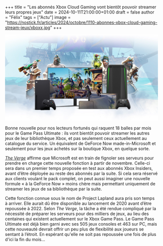 +++
title = "Les abonnés Xbox Cloud Gaming vont bientôt pouvoir streamer leurs propres jeux"
date = 2024-10-11T21:00:00+01:00
draft = false
author = "Félix"
tags = ["Actu"]
image = "https://nostick.fr/articles/2024/octobre/1110-abonnes-xbox-cloud-gaming-stream-jeux/xboxx.jpg"
+++

![Une promo Xbox Cloud Gaming](xboxx.jpg "")

Bonne nouvelle pour nos lecteurs fortunés qui raquent 18 balles par mois pour le Game Pass Ultimate : ils vont bientôt pouvoir streamer les autres jeux de leur bibliothèque Xbox, et pas seulement ceux actuellement au catalogue du service. Un équivalent de GeForce Now made-in-Microsoft et seulement pour les jeux achetés sur la boutique Xbox, en quelque sorte.

*[The Verge](https://www.theverge.com/2024/10/11/24268038/xbox-cloud-gaming-project-lapland-game-library)* affirme que Microsoft est en train de fignoler ses serveurs pour prendre en charge cette nouvelle fonction à partir de novembre. Celle-ci sera dans un premier temps proposée en test aux abonnés Xbox Insiders, avant d’être déployée au reste des abonnés par la suite. Si cela sera réservé aux clients voulant le pack complet, on peut aussi imaginer une nouvelle formule « à la GeForce Now » moins chère mais permettant uniquement de streamer les jeux de sa bibliothèque par la suite. 

Cette fonction connue sous le nom de Project Lapland aura pris son temps à arriver. Elle aurait dû être disponible au lancement de 2020 avant d’être repoussée à 2022. Selon *The Verge*, la tâche a été rendue compliqué par la nécessité de préparer les serveurs pour des milliers de jeux, au lieu des centaines qui existent actuellement sur le Xbox Game Pass. Le Game Pass Ultimate est déjà bien garni avec ses 505 jeux consoles et 463 sur PC, mais cette nouveauté devrait offrir un peu plus de flexibilité aux joueurs se sentant à l’étroit. En espérant qu'elle ne soit pas repoussée une fois de plus d'ici la fin du mois…
